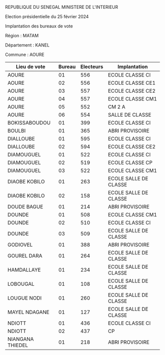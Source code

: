 REPUBLIQUE DU SENEGAL MINISTERE DE L'INTERIEUR

Election présidentielle du 25 février 2024

Implantation des bureaux de vote

Région : MATAM

Département : KANEL

Commune : AOURE

| Lieu de vote | Bureau | Electeurs | Implantation |
| - | - | - | - |
| AOURE | 01 | 556 | ECOLE CLASSE CI |
| AOURE | 02 | 556 | ECOLE CLASSE CE1 |
| AOURE | 03 | 557 | ECOLE CLASSE CE2 |
| AOURE | 04 | 557 | ECOLE CLASSE CM1 |
| AOURE | 05 | 552 | CM 2 A |
| AOURE | 06 | 554 | SALLE DE CLASSE |
| BOKISSABOUDOU | 01 | 399 | ECOLE CLASSE CI |
| BOULBI | 01 | 365 | ABRI PROVISOIRE |
| DIALLOUBE | 01 | 595 | ECOLE CLASSE CI |
| DIALLOUBE | 02 | 594 | ECOLE CLASSE CE2 |
| DIAMOUGUEL | 01 | 522 | ECOLE CLASSE CI |
| DIAMOUGUEL | 02 | 519 | ECOLE CLASSE CP |
| DIAMOUGUEL | 03 | 522 | ECOLE CLASSE CM1 |
| DIAOBE KOBILO | 01 | 263 | ECOLE SALLE DE CLASSE |
| DIAOBE KOBILO | 02 | 158 | ECOLE SALLE DE CLASSE |
| DOUDE BAGUE | 01 | 214 | ABRI PROVISOIRE |
| DOUNDE | 01 | 508 | ECOLE CLASSE CM1 |
| DOUNDE | 02 | 510 | ECOLE CLASSE CI |
| DOUNDE | 03 | 509 | ECOLE SALLE DE CLASSE |
| GODIOVEL | 01 | 388 | ABRI PROVISOIRE |
| GOUREL DARA | 01 | 264 | ECOLE SALLE DE CLASSE |
| HAMDALLAYE | 01 | 234 | ECOLE SALLE DE CLASSE |
| LOBOUGAL | 01 | 108 | ECOLE SALLE DE CLASSE |
| LOUGUE NODI | 01 | 260 | ECOLE SALLE DE CLASSE |
| MAYEL NDAGANE | 01 | 127 | ECOLE SALLE DE CLASSE |
| NDIOTT | 01 | 436 | ECOLE CLASSE CI |
| NDIOTT | 02 | 437 | CP |
| NIANGANA THIEDEL | 01 | 218 | ABRI PROVISOIRE |

<!-- PageNumber="1/17" -->
